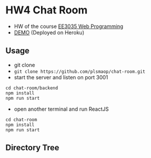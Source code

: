 # HW4 Chat Room
* HW of the course [EE3035 Web Programming](https://www.facebook.com/groups/NTURicWebProg/?ref=br_rs)
* [DEMO](http://chat9487.herokuapp.com/) (Deployed on Heroku)
## Usage
* git clone
* `git clone https://github.com/plsmaop/chat-room.git`
* start the server and listen on port 3001
```
cd chat-room/backend
npm install
npm run start
```
* open another terminal and run ReactJS
```
cd chat-room
npm install
npm run start 
```
## Directory Tree
